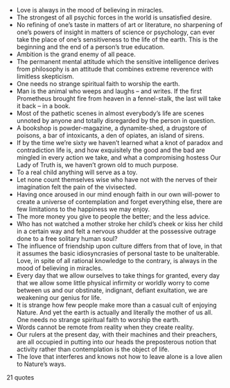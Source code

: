  - Love is always in the mood of believing in miracles.
 - The strongest of all psychic forces in the world is unsatisfied desire.
 - No refining of one’s taste in matters of art or literature, no sharpening of one’s powers of insight in matters of science or psychology, can ever take the place of one’s sensitiveness to the life of the earth. This is the beginning and the end of a person’s true education.
 - Ambition is the grand enemy of all peace.
 - The permanent mental attitude which the sensitive intelligence derives from philosophy is an attitude that combines extreme reverence with limitless skepticism.
 - One needs no strange spiritual faith to worship the earth.
 - Man is the animal who weeps and laughs – and writes. If the first Prometheus brought fire from heaven in a fennel-stalk, the last will take it back – in a book.
 - Most of the pathetic scenes in almost everybody’s life are scenes unnoted by anyone and totally disregarded by the person in question.
 - A bookshop is powder-magazine, a dynamite-shed, a drugstore of poisons, a bar of intoxicants, a den of opiates, an island of sirens.
 - If by the time we’re sixty we haven’t learned what a knot of paradox and contradiction life is, and how exquisitely the good and the bad are mingled in every action we take, and what a compromising hostess Our Lady of Truth is, we haven’t grown old to much purpose.
 - To a real child anything will serve as a toy.
 - Let none count themselves wise who have not with the nerves of their imagination felt the pain of the vivisected.
 - Having once aroused in our mind enough faith in our own will-power to create a universe of contemplation and forget everything else, there are few limitations to the happiness we may enjoy.
 - The more money you give to people the better; and the less advice.
 - Who has not watched a mother stroke her child’s cheek or kiss her child in a certain way and felt a nervous shudder at the possessive outrage done to a free solitary human soul?
 - The influence of friendship upon culture differs from that of love, in that it assumes the basic idiosyncrasies of personal taste to be unalterable. Love, in spite of all rational knowledge to the contrary, is always in the mood of believing in miracles.
 - Every day that we allow ourselves to take things for granted, every day that we allow some little physical infirmity or worldly worry to come between us and our obstinate, indignant, defiant exultation, we are weakening our genius for life.
 - It is strange how few people make more than a casual cult of enjoying Nature. And yet the earth is actually and literally the mother of us all. One needs no strange spiritual faith to worship the earth.
 - Words cannot be remote from reality when they create reality.
 - Our rulers at the present day, with their machines and their preachers, are all occupied in putting into our heads the preposterous notion that activity rather than contemplation is the object of life.
 - The love that interferes and knows not how to leave alone is a love alien to Nature’s ways.

21 quotes